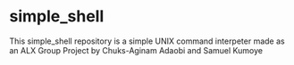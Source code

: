 # simple_shell
This simple_shell repository is a simple UNIX command interpeter made as an ALX Group Project by Chuks-Aginam Adaobi and Samuel Kumoye
